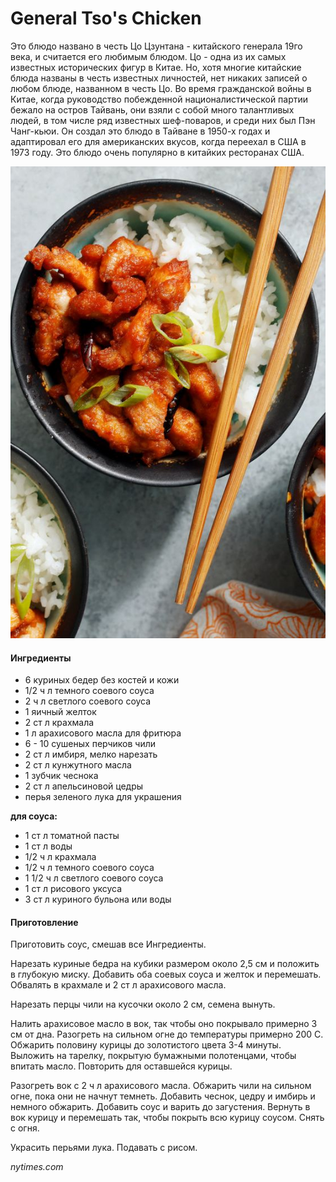 ﻿---
image: ../pics/7e4d96ec577638a0ee2eb2fdbd66a2a3.jpg
---
# General Tso's Chicken

Это блюдо названо в честь Цо Цзунтана - китайского генерала 19го века, и считается его любимым блюдом. Цо - одна из их самых известных исторических фигур в Китае. Но, хотя многие китайские блюда названы в честь известных личностей, нет никаких записей о любом блюде, названном в честь Цо. Во время гражданской войны в Китае, когда руководство побежденной националистической партии бежало на остров Тайвань, они взяли с собой много талантливых людей, в том числе ряд известных шеф-поваров, и среди них был Пэн Чанг-кьюи. Он создал это блюдо в Тайване в 1950-х годах и адаптировал его для американских вкусов, когда переехал в США в 1973 году. Это блюдо очень популярно в китайких ресторанах США.

![](../pics/7e4d96ec577638a0ee2eb2fdbd66a2a3.jpg)

#### Ингредиенты

* 6 куриных бедер без костей и кожи
* 1/2 ч л темного соевого соуса
* 2 ч л светлого соевого соуса
* 1 яичный желток
* 2 ст л крахмала
* 1 л арахисового масла для фритюра
* 6 - 10 сушеных перчиков чили
* 2 ст л имбиря, мелко нарезать
* 2 ст л кунжутного масла
* 1 зубчик чеснока
* 2 ст л апельсиновой цедры
* перья зеленого лука для украшения

**для соуса:**

* 1 ст л томатной пасты
* 1 ст л воды
* 1/2 ч л крахмала
* 1/2 ч л темного соевого соуса
* 1 1/2 ч л светлого соевого соуса
* 1 ст л рисового уксуса
* 3 ст л куриного бульона или воды

#### Приготовление

Приготовить соус, смешав все Ингредиенты.

Нарезать куриные бедра на кубики размером около 2,5 см и положить в глубокую миску. Добавить оба соевых соуса и желток и перемешать. Обвалять в крахмале и 2 ст л арахисового масла.

Нарезать перцы чили на кусочки около 2 см, семена вынуть.

Налить арахисовое масло в вок, так чтобы оно покрывало примерно 3 см от дна. Разогреть на сильном огне до температуры примерно 200 С. Обжарить половину курицы до золотистого цвета 3-4 минуты. Выложить на тарелку, покрытую бумажными полотенцами, чтобы впитать масло. Повторить для оставшейся курицы.

Разогреть вок с 2 ч л арахисового масла. Обжарить чили на сильном огне, пока они не начнут темнеть. Добавить чеснок, цедру и имбирь и немного обжарить. Добавить соус и варить до загустения. Вернуть в вок курицу и перемешать так, чтобы покрыть всю курицу соусом. Снять с огня.

Украсить перьями лука. Подавать с рисом.

*nytimes.com*
